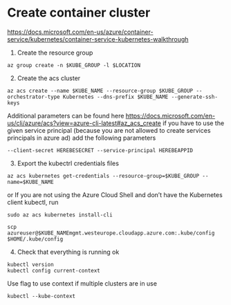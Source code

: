 # Create container cluster
https://docs.microsoft.com/en-us/azure/container-service/kubernetes/container-service-kubernetes-walkthrough

1. Create the resource group
```
az group create -n $KUBE_GROUP -l $LOCATION
```

2. Create the acs cluster
```
az acs create --name $KUBE_NAME --resource-group $KUBE_GROUP --orchestrator-type Kubernetes --dns-prefix $KUBE_NAME --generate-ssh-keys
```
Additional parameters can be found here https://docs.microsoft.com/en-us/cli/azure/acs?view=azure-cli-latest#az_acs_create
if you have to use the given service principal (because you are not allowed to create services principals in azure ad) add the following parameters
```
--client-secret HEREBESECRET --service-principal HEREBEAPPID
```
3. Export the kubectrl credentials files
```
az acs kubernetes get-credentials --resource-group=$KUBE_GROUP --name=$KUBE_NAME
```

or If you are not using the Azure Cloud Shell and don’t have the Kubernetes client kubectl, run 
```
sudo az acs kubernetes install-cli

scp azureuser@$KUBE_NAMEmgmt.westeurope.cloudapp.azure.com:.kube/config $HOME/.kube/config
```

4. Check that everything is running ok
```
kubectl version
kubectl config current-context
```

Use flag to use context if multiple clusters are in use
```
kubectl --kube-context
```
